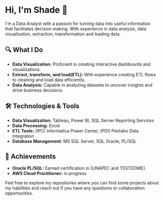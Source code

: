 # Hi, I'm Shade 👋

I'm a Data Analyst with a passion for turning data into useful information that facilitates decision making.
With experience in data analysis, data visualization, extraction, transformation and loading data.

## 🔍 What I Do
- **Data Visualization:** Proficient in creating interactive dashboards and visualizations.
- **Extract, transform, and load(ETL):** With experience creating ETL flows to cleaning and load data efficiently.
- **Data Analysis:** Capable in analyzing datasets to uncover insights and drive business decisions.

  
## 🛠️ Technologies & Tools
- **Data Visualization:** Tableau, Power BI, SQL Server Reporting Services
- **Data Processing:** Excel
- **ETL Tools:** (IPC) Informatica Power Center, (PDI) Pentaho Data Integration
- **Database Management:** MS SQL Server, SQL Oracle, PL/SQL

## 🌟 Achievements
- **Oracle PL/SQL:** Earned certification in [UNAPEC and TESTDOME].
- **AWS Cloud Practitioner:** in progress

Feel free to explore my repositories where you can find some projects about my habilities and reach out if you have any questions or collaboration opportunities.